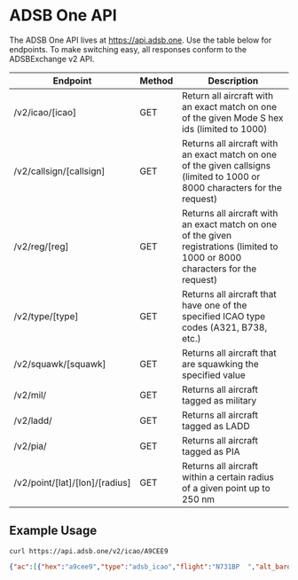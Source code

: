 # ADSB One API

The ADSB One API lives at https://api.adsb.one. Use the table below for endpoints. To make switching easy, all responses conform to the ADSBExchange v2 API.

| Endpoint | Method | Description |
-----------|--------|----------------
| /v2/icao/[icao] | GET | Return all aircraft with an exact match on one of the given Mode S hex ids (limited to 1000) |
| /v2/callsign/[callsign] | GET | Returns all aircraft with an exact match on one of the given callsigns (limited to 1000 or 8000 characters for the request) |
| /v2/reg/[reg] | GET | Returns all aircraft with an exact match on one of the given registrations (limited to 1000 or 8000 characters for the request) |
| /v2/type/[type] | GET | Returns all aircraft that have one of the specified ICAO type codes (A321, B738, etc.) |
| /v2/squawk/[squawk] | GET | Returns all aircraft that are squawking the specified value |
| /v2/mil/ | GET | Returns all aircraft tagged as military |
| /v2/ladd/ | GET | Returns all aircraft tagged as LADD |
| /v2/pia/ | GET | Returns all aircraft tagged as PIA |
| /v2/point/[lat]/[lon]/[radius] | GET | Returns all aircraft within a certain radius of a given point up to 250 nm |

## Example Usage
`curl https://api.adsb.one/v2/icao/A9CEE9`  

```json
{"ac":[{"hex":"a9cee9","type":"adsb_icao","flight":"N731BP  ","alt_baro":38000,"alt_geom":38275,"gs":338.9,"track":276.1,"baro_rate":0,"squawk":"3301","emergency":"none","category":"A2","nav_qnh":1013.6,"nav_altitude_mcp":38016,"nav_heading":280.55,"nav_modes":["autopilot","althold","lnav"],"lat":37.358322,"lon":-93.374147,"nic":9,"rc":75,"seen_pos":3.486,"version":2,"nic_baro":1,"nac_p":10,"nac_v":2,"sil":3,"sil_type":"perhour","gva":2,"sda":3,"alert":0,"spi":0,"mlat":[],"tisb":[],"messages":24844,"seen":0.7,"rssi":-15.8}],"msg":"No error","now":1675633671226,"total":1,"ctime":1675633671226,"ptime":0}```